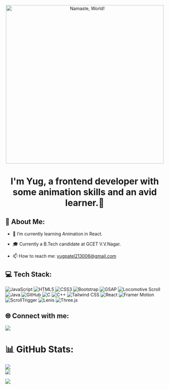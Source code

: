 <p align="center">
  <img src="https://user-images.githubusercontent.com/74038190/226190894-18e959ba-d458-4a94-ac44-790190f2a947.gif" alt="Namaste, World!" style="width: 500px; max-width: 100%; display: inline-block;"/>
</p>



<h1 align="center">I'm Yug, a frontend developer with some animation skills and an avid learner.🚀</h1>

<h2>💫 About Me:</h2>

- 🌱 I’m currently learning Animation in React.
  
- 🎓 Currently a B.Tech candidate at GCET V.V.Nagar.
  
- 📫 How to reach me: yugpatel213006@gmail.com

## 💻 Tech Stack:
![JavaScript](https://img.shields.io/badge/javascript-%23323330.svg?style=for-the-badge&logo=javascript&logoColor=%23F7DF1E) ![HTML5](https://img.shields.io/badge/html5-%23E34F26.svg?style=for-the-badge&logo=html5&logoColor=white) ![CSS3](https://img.shields.io/badge/css3-%231572B6.svg?style=for-the-badge&logo=css3&logoColor=white) ![Bootstrap](https://img.shields.io/badge/bootstrap-%23563D7C.svg?style=for-the-badge&logo=bootstrap&logoColor=white) ![GSAP](https://img.shields.io/badge/gsap-%2388CE02.svg?style=for-the-badge&logo=greensock&logoColor=white) ![Locomotive Scroll](https://img.shields.io/badge/locomotive%20scroll-%23000000.svg?style=for-the-badge&logoColor=white)
 ![Java](https://img.shields.io/badge/java-%23ED8B00.svg?style=for-the-badge&logo=java&logoColor=white) ![GitHub](https://img.shields.io/badge/GitHub-%23181717.svg?style=for-the-badge&logo=github&logoColor=white) ![C](https://img.shields.io/badge/C%20language-%2300599C.svg?style=for-the-badge&logo=c&logoColor=white) ![C++](https://img.shields.io/badge/c++-%2300599C.svg?style=for-the-badge&logo=c%2B%2B&logoColor=white) ![Tailwind CSS](https://img.shields.io/badge/Tailwind%20CSS-%2338B2AC.svg?style=for-the-badge&logo=tailwind-css&logoColor=white) ![React](https://img.shields.io/badge/react-%2320232a.svg?style=for-the-badge&logo=react&logoColor=%2361DAFB) ![Framer Motion](https://img.shields.io/badge/framer%20motion-%23333.svg?style=for-the-badge&logo=framer&logoColor=white) ![ScrollTrigger](https://img.shields.io/badge/ScrollTrigger-%2388CE02.svg?style=for-the-badge&logo=greensock&logoColor=white) ![Lenis](https://img.shields.io/badge/lenis-%23000000.svg?style=for-the-badge&logoColor=white) ![Three.js](https://img.shields.io/badge/three.js-%23000000.svg?style=for-the-badge&logo=three.js&logoColor=white)




## 🌐 Connect with me:
<p align="left">

<a href = "https://x.com/yugpatel__"><img src="https://img.icons8.com/fluent/48/000000/twitter.png"/></a>

</p>
  
# 📊 GitHub Stats:
![](https://github-readme-stats.vercel.app/api?username=yugp21&theme=dark&hide_border=false&include_all_commits=false&count_private=false)<br/>
![](https://github-readme-streak-stats.herokuapp.com/?user=yugp21&theme=dark&hide_border=false)<br/>
  
  [![](https://visitcount.itsvg.in/api?id=yugp21&label=Profile%20Views&color=0&icon=4&pretty=true)](https://github-visitor-counter-pro.vercel.app)
  
</div>
